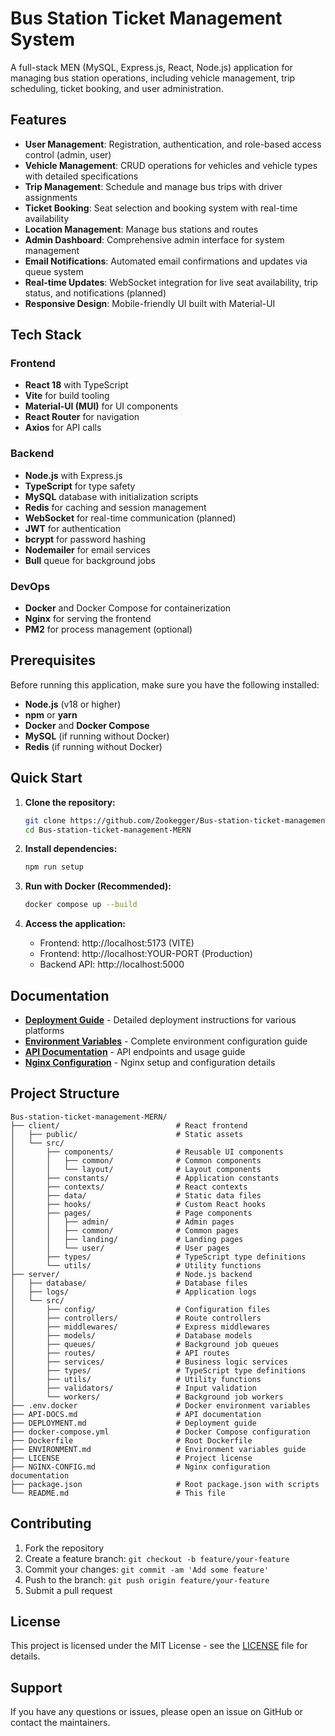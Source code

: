 # Bus Station Ticket Management System

A full-stack MEN (MySQL, Express.js, React, Node.js) application for managing bus station operations, including vehicle management, trip scheduling, ticket booking, and user administration.

## Features

-   **User Management**: Registration, authentication, and role-based access control (admin, user)
-   **Vehicle Management**: CRUD operations for vehicles and vehicle types with detailed specifications
-   **Trip Management**: Schedule and manage bus trips with driver assignments
-   **Ticket Booking**: Seat selection and booking system with real-time availability
-   **Location Management**: Manage bus stations and routes
-   **Admin Dashboard**: Comprehensive admin interface for system management
-   **Email Notifications**: Automated email confirmations and updates via queue system
-   **Real-time Updates**: WebSocket integration for live seat availability, trip status, and notifications (planned)
-   **Responsive Design**: Mobile-friendly UI built with Material-UI

## Tech Stack

### Frontend

-   **React 18** with TypeScript
-   **Vite** for build tooling
-   **Material-UI (MUI)** for UI components
-   **React Router** for navigation
-   **Axios** for API calls

### Backend

-   **Node.js** with Express.js
-   **TypeScript** for type safety
-   **MySQL** database with initialization scripts
-   **Redis** for caching and session management
-   **WebSocket** for real-time communication (planned)
-   **JWT** for authentication
-   **bcrypt** for password hashing
-   **Nodemailer** for email services
-   **Bull** queue for background jobs

### DevOps

-   **Docker** and Docker Compose for containerization
-   **Nginx** for serving the frontend
-   **PM2** for process management (optional)

## Prerequisites

Before running this application, make sure you have the following installed:

-   **Node.js** (v18 or higher)
-   **npm** or **yarn**
-   **Docker** and **Docker Compose**
-   **MySQL** (if running without Docker)
-   **Redis** (if running without Docker)

## Quick Start

1. **Clone the repository:**

    ```bash
    git clone https://github.com/Zookegger/Bus-station-ticket-management-MERN.git
    cd Bus-station-ticket-management-MERN
    ```

2. **Install dependencies:**
    ```bash
    npm run setup
    ```

3. **Run with Docker (Recommended):**
    ```bash
    docker compose up --build
    ```

4. **Access the application:**
    - Frontend: http://localhost:5173 (VITE)
    - Frontend: http://localhost:YOUR-PORT (Production)
    - Backend API: http://localhost:5000

## Documentation

- **[Deployment Guide](DEPLOYMENT.md)** - Detailed deployment instructions for various platforms
- **[Environment Variables](ENVIRONMENT.md)** - Complete environment configuration guide
- **[API Documentation](API-DOCS.md)** - API endpoints and usage guide
- **[Nginx Configuration](NGINX-CONFIG.md)** - Nginx setup and configuration details

## Project Structure

```
Bus-station-ticket-management-MERN/
├── client/                          # React frontend
│   ├── public/                      # Static assets
│   └── src/
│       ├── components/              # Reusable UI components
│       │   ├── common/              # Common components
│       │   └── layout/              # Layout components
│       ├── constants/               # Application constants
│       ├── contexts/                # React contexts
│       ├── data/                    # Static data files
│       ├── hooks/                   # Custom React hooks
│       ├── pages/                   # Page components
│       │   ├── admin/               # Admin pages
│       │   ├── common/              # Common pages
│       │   ├── landing/             # Landing pages
│       │   └── user/                # User pages
│       ├── types/                   # TypeScript type definitions
│       └── utils/                   # Utility functions
├── server/                          # Node.js backend
│   ├── database/                    # Database files
│   ├── logs/                        # Application logs
│   └── src/
│       ├── config/                  # Configuration files
│       ├── controllers/             # Route controllers
│       ├── middlewares/             # Express middlewares
│       ├── models/                  # Database models
│       ├── queues/                  # Background job queues
│       ├── routes/                  # API routes
│       ├── services/                # Business logic services
│       ├── types/                   # TypeScript type definitions
│       ├── utils/                   # Utility functions
│       ├── validators/              # Input validation
│       └── workers/                 # Background job workers
├── .env.docker                      # Docker environment variables
├── API-DOCS.md                      # API documentation
├── DEPLOYMENT.md                    # Deployment guide
├── docker-compose.yml               # Docker Compose configuration
├── Dockerfile                       # Root Dockerfile
├── ENVIRONMENT.md                   # Environment variables guide
├── LICENSE                          # Project license
├── NGINX-CONFIG.md                  # Nginx configuration documentation
├── package.json                     # Root package.json with scripts
└── README.md                        # This file
```

## Contributing

1. Fork the repository
2. Create a feature branch: `git checkout -b feature/your-feature`
3. Commit your changes: `git commit -am 'Add some feature'`
4. Push to the branch: `git push origin feature/your-feature`
5. Submit a pull request

## License

This project is licensed under the MIT License - see the [LICENSE](LICENSE) file for details.

## Support

If you have any questions or issues, please open an issue on GitHub or contact the maintainers.
